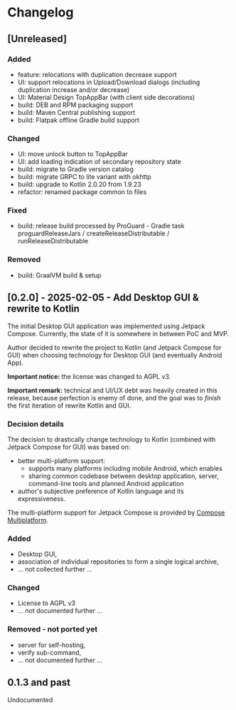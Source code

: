 # Changelog

## [Unreleased]

### Added

- feature: relocations with duplication decrease support
- UI: support relocations in Upload/Download dialogs (including duplication increase and/or decrease)
- UI: Material Design TopAppBar (with client side decorations)
- build: DEB and RPM packaging support
- build: Maven Central publishing support
- build: Flatpak offline Gradle build support

### Changed

- UI: move unlock button to TopAppBar
- UI: add loading indication of secondary repository state
- build: migrate to Gradle version catalog
- build: migrate GRPC to lite variant with okhttp
- build: upgrade to Kotlin 2.0.20 from 1.9.23
- refactor: renamed package common to files

### Fixed

- build: release build processed by ProGuard - Gradle task proguardReleaseJars / createReleaseDistributable / runReleaseDistributable

### Removed

- build: GraalVM build & setup

## [0.2.0] - 2025-02-05 - Add Desktop GUI & rewrite to Kotlin

The initial Desktop GUI application was implemented using Jetpack Compose. Currently, the state of it is somewhere in between PoC and MVP.

Author decided to rewrite the project to Kotlin (and Jetpack Compose for GUI) when choosing technology for Desktop GUI (and eventually Android App).

**Important notice:** the license was changed to AGPL v3.

**Important remark:** technical and UI/UX debt was heavily created in this release, because perfection is enemy of done, and the goal was to _finish_ the first iteration of rewrite Kotlin and GUI.

### Decision details

The decision to drastically change technology to Kotlin (combined with Jetpack Compose for GUI) was based on:

- better multi-platform support:
  - supports many platforms including mobile Android, which enables
  - sharing common codebase between desktop application, server, command-line tools and planned Android application
- author's subjective preference of Kotlin language and its expressiveness.

The multi-platform support for Jetpack Compose is provided by [Compose Multiplatform][compose-multiplatform].

### Added 

- Desktop GUI,
- association of individual repositories to form a single logical archive, 
- ... not collected further ...

### Changed

- License to AGPL v3
- ... not documented further ...

### Removed - not ported yet

- server for self-hosting,
- verify sub-command,
- ... not documented further ...

## 0.1.3 and past

Undocumented

[compose-multiplatform]: https://www.jetbrains.com/compose-multiplatform/
